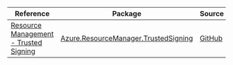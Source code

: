 | Reference | Package | Source |
|---|---|---|
|[Resource Management - Trusted Signing](resourcemanager.trustedsigning-readme.md)|[Azure.ResourceManager.TrustedSigning](https://www.nuget.org/packages/Azure.ResourceManager.TrustedSigning)|[GitHub](https://github.com/Azure/azure-sdk-for-net/blob/main/sdk/trustedsigning/Azure.ResourceManager.TrustedSigning)|
